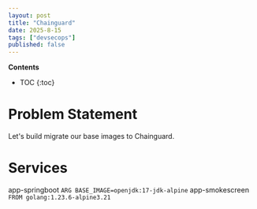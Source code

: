 ```yaml
---
layout: post
title: "Chainguard"
date: 2025-8-15
tags: ["devsecops"]
published: false
---
```


**Contents**
* TOC
{:toc}

# Problem Statement
Let's build migrate our base images to Chainguard.



# Services

app-springboot
    `ARG BASE_IMAGE=openjdk:17-jdk-alpine`
app-smokescreen
    `FROM golang:1.23.6-alpine3.21`
